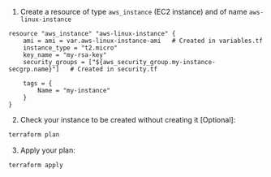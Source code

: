 1. Create a resource of type `aws_instance` (EC2 instance) and of name `aws-linux-instance`
```HCL
resource "aws_instance" "aws-linux-instance" {
	ami = ami = var.aws-linux-instance-ami   # Created in variables.tf
	instance_type = "t2.micro"
	key_name = "my-rsa-key"
	security_groups = ["${aws_security_group.my-instance-secgrp.name}"]   # Created in security.tf

	tags = {
		Name = "my-instance"
	}
}
```
2. Check your instance to be created without creating it \[Optional\]:
```sh
terraform plan
```
3. Apply your plan:
```sh
terraform apply
```